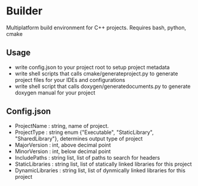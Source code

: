 # Builder
Multiplatform build environment for C++ projects.
Requires bash, python, cmake

## Usage
* write config.json to your project root to setup project metadata
* write shell scripts that calls cmake/generateproject.py to generate project files for your IDEs and configurations
* write shell script that calls doxygen/generatedocuments.py to generate doxygen manual for your project

## Config.json
* ProjectName : string, name of project.
* ProjectType : string enum {"Executable", "StaticLibrary", "SharedLibrary"}, determines output type of project
* MajorVersion : int, above decimal point
* MinorVersion : int, below decimal point
* IncludePaths : string list, list of paths to search for headers
* StaticLibraries : string list, list of statically linked libraries for this project
* DynamicLibraries : string list, list of dynmically linked libraries for this project
